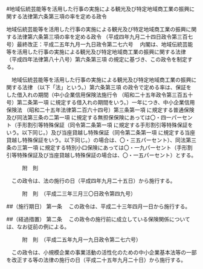 #地域伝統芸能等を活用した行事の実施による観光及び特定地域商工業の振興に関する法律第六条第三項の率を定める政令



地域伝統芸能等を活用した行事の実施による観光及び特定地域商工業の振興に関する法律第六条第三項の率を定める政令
（平成四年九月二十四日政令第三百七号）最終改正：平成二五年九月一九日政令第二七六号
　内閣は、地域伝統芸能等を活用した行事の実施による観光及び特定地域商工業の振興に関する法律
（平成四年法律第八十八号）第六条第三項
の規定に基づき、この政令を制定する。


　地域伝統芸能等を活用した行事の実施による観光及び特定地域商工業の振興に関する法律
（以下「法」という。）第六条第三項
の政令で定める率は、保証をした借入れの期間（中小企業信用保険法施行令
（昭和二十五年政令第三百五十号）第二条第一項
に規定する借入れの期間をいう。）一年につき、中小企業信用保険法
（昭和二十五年法律第二百六十四号）第三条第一項
に規定する普通保険及び同法第三条の二第一項
に規定する無担保保険にあっては〇・四一パーセント（手形割引等特殊保証（同令第二条第一項
に規定する手形割引等特殊保証をいう。以下同じ。）及び当座貸越し特殊保証（同令第二条第一項
に規定する当座貸越し特殊保証をいう。以下同じ。）の場合は、〇・三五パーセント）、同法第三条の三第一項
に規定する特別小口保険にあっては〇・一九パーセント（手形割引等特殊保証及び当座貸越し特殊保証の場合は、〇・一五パーセント）とする。 




　　　附　則


　この政令は、法の施行の日（平成四年九月二十五日）から施行する。


　　　附　則　（平成二三年三月三〇日政令第四九号）


##（施行期日）
第一条
　この政令は、平成二十三年四月一日から施行する。



##（経過措置）
第二条
　この政令の施行前に成立している保険関係については、なお従前の例による。


　　　附　則　（平成二五年九月一九日政令第二七六号）


　この政令は、小規模企業の事業活動の活性化のための中小企業基本法等の一部を改正する等の法律の施行の日（平成二十五年九月二十日）から施行する。





